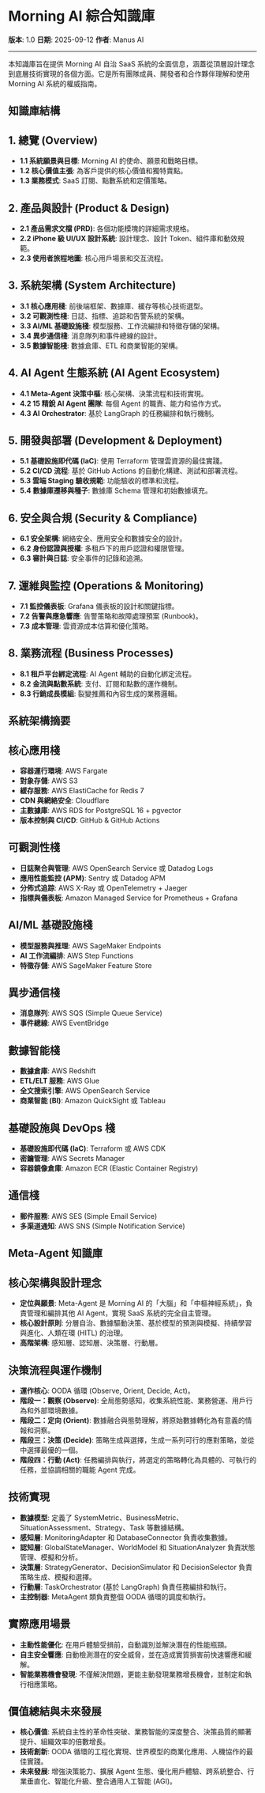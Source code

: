 # Morning AI 綜合知識庫

**版本**: 1.0
**日期**: 2025-09-12
**作者**: Manus AI

---

本知識庫旨在提供 Morning AI 自治 SaaS 系統的全面信息，涵蓋從頂層設計理念到底層技術實現的各個方面。它是所有團隊成員、開發者和合作夥伴理解和使用 Morning AI 系統的權威指南。




## 知識庫結構




## 1. 總覽 (Overview)

- **1.1 系統願景與目標**: Morning AI 的使命、願景和戰略目標。
- **1.2 核心價值主張**: 為客戶提供的核心價值和獨特賣點。
- **1.3 業務模式**: SaaS 訂閱、點數系統和定價策略。

## 2. 產品與設計 (Product & Design)

- **2.1 產品需求文檔 (PRD)**: 各個功能模塊的詳細需求規格。
- **2.2 iPhone 級 UI/UX 設計系統**: 設計理念、設計 Token、組件庫和動效規範。
- **2.3 使用者旅程地圖**: 核心用戶場景和交互流程。

## 3. 系統架構 (System Architecture)

- **3.1 核心應用棧**: 前後端框架、數據庫、緩存等核心技術選型。
- **3.2 可觀測性棧**: 日誌、指標、追踪和告警系統的架構。
- **3.3 AI/ML 基礎設施棧**: 模型服務、工作流編排和特徵存儲的架構。
- **3.4 異步通信棧**: 消息隊列和事件總線的設計。
- **3.5 數據智能棧**: 數據倉庫、ETL 和商業智能的架構。

## 4. AI Agent 生態系統 (AI Agent Ecosystem)

- **4.1 Meta-Agent 決策中樞**: 核心架構、決策流程和技術實現。
- **4.2 15 精銳 AI Agent 團隊**: 每個 Agent 的職責、能力和協作方式。
- **4.3 AI Orchestrator**: 基於 LangGraph 的任務編排和執行機制。

## 5. 開發與部署 (Development & Deployment)

- **5.1 基礎設施即代碼 (IaC)**: 使用 Terraform 管理雲資源的最佳實踐。
- **5.2 CI/CD 流程**: 基於 GitHub Actions 的自動化構建、測試和部署流程。
- **5.3 雲端 Staging 驗收規範**: 功能驗收的標準和流程。
- **5.4 數據庫遷移與種子**: 數據庫 Schema 管理和初始數據填充。

## 6. 安全與合規 (Security & Compliance)

- **6.1 安全架構**: 網絡安全、應用安全和數據安全的設計。
- **6.2 身份認證與授權**: 多租戶下的用戶認證和權限管理。
- **6.3 審計與日誌**: 安全事件的記錄和追溯。

## 7. 運維與監控 (Operations & Monitoring)

- **7.1 監控儀表板**: Grafana 儀表板的設計和關鍵指標。
- **7.2 告警與應急響應**: 告警策略和故障處理預案 (Runbook)。
- **7.3 成本管理**: 雲資源成本估算和優化策略。

## 8. 業務流程 (Business Processes)

- **8.1 租戶平台綁定流程**: AI Agent 輔助的自動化綁定流程。
- **8.2 金流與點數系統**: 支付、訂閱和點數的運作機制。
- **8.3 行銷成長模組**: 裂變推薦和內容生成的業務邏輯。




## 系統架構摘要




## 核心應用棧

*   **容器運行環境**: AWS Fargate
*   **對象存儲**: AWS S3
*   **緩存服務**: AWS ElastiCache for Redis 7
*   **CDN 與網絡安全**: Cloudflare
*   **主數據庫**: AWS RDS for PostgreSQL 16 + pgvector
*   **版本控制與 CI/CD**: GitHub & GitHub Actions

## 可觀測性棧

*   **日誌聚合與管理**: AWS OpenSearch Service 或 Datadog Logs
*   **應用性能監控 (APM)**: Sentry 或 Datadog APM
*   **分佈式追踪**: AWS X-Ray 或 OpenTelemetry + Jaeger
*   **指標與儀表板**: Amazon Managed Service for Prometheus + Grafana

## AI/ML 基礎設施棧

*   **模型服務與推理**: AWS SageMaker Endpoints
*   **AI 工作流編排**: AWS Step Functions
*   **特徵存儲**: AWS SageMaker Feature Store

## 異步通信棧

*   **消息隊列**: AWS SQS (Simple Queue Service)
*   **事件總線**: AWS EventBridge

## 數據智能棧

*   **數據倉庫**: AWS Redshift
*   **ETL/ELT 服務**: AWS Glue
*   **全文搜索引擎**: AWS OpenSearch Service
*   **商業智能 (BI)**: Amazon QuickSight 或 Tableau

## 基礎設施與 DevOps 棧

*   **基礎設施即代碼 (IaC)**: Terraform 或 AWS CDK
*   **密鑰管理**: AWS Secrets Manager
*   **容器鏡像倉庫**: Amazon ECR (Elastic Container Registry)

## 通信棧

*   **郵件服務**: AWS SES (Simple Email Service)
*   **多渠道通知**: AWS SNS (Simple Notification Service)




## Meta-Agent 知識庫




## 核心架構與設計理念

- **定位與願景**: Meta-Agent 是 Morning AI 的「大腦」和「中樞神經系統」，負責管理和編排其他 AI Agent，實現 SaaS 系統的完全自主管理。
- **核心設計原則**: 分層自治、數據驅動決策、基於模型的預測與模擬、持續學習與進化、人類在環 (HITL) 的治理。
- **高階架構**: 感知層、認知層、決策層、行動層。

## 決策流程與運作機制

- **運作核心**: OODA 循環 (Observe, Orient, Decide, Act)。
- **階段一：觀察 (Observe)**: 全局態勢感知，收集系統性能、業務營運、用戶行為和外部環境數據。
- **階段二：定向 (Orient)**: 數據融合與態勢理解，將原始數據轉化為有意義的情報和洞察。
- **階段三：決策 (Decide)**: 策略生成與選擇，生成一系列可行的應對策略，並從中選擇最優的一個。
- **階段四：行動 (Act)**: 任務編排與執行，將選定的策略轉化為具體的、可執行的任務，並協調相關的職能 Agent 完成。

## 技術實現

- **數據模型**: 定義了 SystemMetric、BusinessMetric、SituationAssessment、Strategy、Task 等數據結構。
- **感知層**: MonitoringAdapter 和 DatabaseConnector 負責收集數據。
- **認知層**: GlobalStateManager、WorldModel 和 SituationAnalyzer 負責狀態管理、模擬和分析。
- **決策層**: StrategyGenerator、DecisionSimulator 和 DecisionSelector 負責策略生成、模擬和選擇。
- **行動層**: TaskOrchestrator (基於 LangGraph) 負責任務編排和執行。
- **主控制器**: MetaAgent 類負責整個 OODA 循環的調度和執行。

## 實際應用場景

- **主動性能優化**: 在用戶體驗受損前，自動識別並解決潛在的性能瓶頸。
- **自主安全響應**: 自動檢測潛在的安全威脅，並在造成實質損害前快速響應和緩解。
- **智能業務機會發現**: 不僅解決問題，更能主動發現業務增長機會，並制定和執行相應策略。

## 價值總結與未來發展

- **核心價值**: 系統自主性的革命性突破、業務智能的深度整合、決策品質的顯著提升、組織效率的倍數增長。
- **技術創新**: OODA 循環的工程化實現、世界模型的商業化應用、人機協作的最佳實踐。
- **未來發展**: 增強決策能力、擴展 Agent 生態、優化用戶體驗、跨系統整合、行業垂直化、智能化升級、整合通用人工智能 (AGI)。


